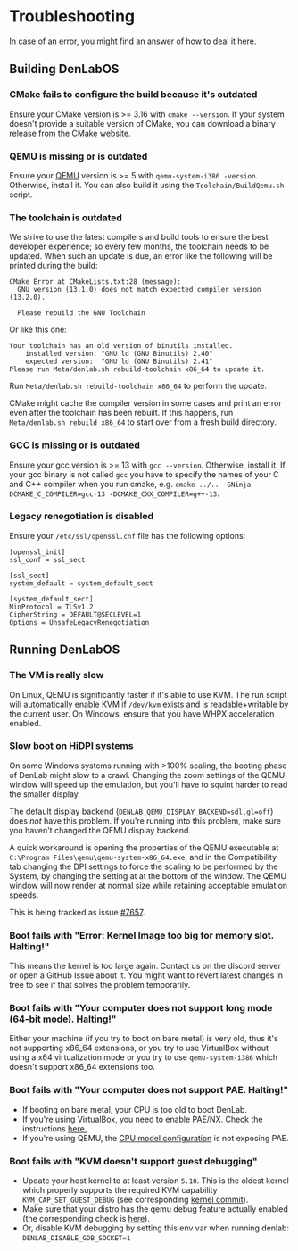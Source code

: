 # Troubleshooting

In case of an error, you might find an answer of how to deal it here.

## Building DenLabOS

### CMake fails to configure the build because it's outdated

Ensure your CMake version is >= 3.16 with `cmake --version`. If your system doesn't provide a suitable
version of CMake, you can download a binary release from the [CMake website](https://cmake.org/download).

### QEMU is missing or is outdated

Ensure your [QEMU](https://www.qemu.org/) version is >= 5 with `qemu-system-i386 -version`. Otherwise,
install it. You can also build it using the `Toolchain/BuildQemu.sh` script.

### The toolchain is outdated

We strive to use the latest compilers and build tools to ensure the best developer experience; so every
few months, the toolchain needs to be updated. When such an update is due, an error like the following
will be printed during the build:

```
CMake Error at CMakeLists.txt:28 (message):
  GNU version (13.1.0) does not match expected compiler version (13.2.0).

  Please rebuild the GNU Toolchain
```

Or like this one:

```
Your toolchain has an old version of binutils installed.
    installed version: "GNU ld (GNU Binutils) 2.40"
    expected version:  "GNU ld (GNU Binutils) 2.41"
Please run Meta/denlab.sh rebuild-toolchain x86_64 to update it.
```

Run `Meta/denlab.sh rebuild-toolchain x86_64` to perform the update.

CMake might cache the compiler version in some cases and print an error even after the toolchain has been rebuilt.
If this happens, run `Meta/denlab.sh rebuild x86_64` to start over from a fresh build directory.

### GCC is missing or is outdated

Ensure your gcc version is >= 13 with `gcc --version`. Otherwise, install it. If your gcc binary is not
called `gcc` you have to specify the names of your C and C++ compiler when you run cmake, e.g.
`cmake ../.. -GNinja -DCMAKE_C_COMPILER=gcc-13 -DCMAKE_CXX_COMPILER=g++-13`.

### Legacy renegotiation is disabled

Ensure your `/etc/ssl/openssl.cnf` file has the following options:

```console
[openssl_init]
ssl_conf = ssl_sect

[ssl_sect]
system_default = system_default_sect

[system_default_sect]
MinProtocol = TLSv1.2
CipherString = DEFAULT@SECLEVEL=1
Options = UnsafeLegacyRenegotiation
```

## Running DenLabOS

### The VM is really slow

On Linux, QEMU is significantly faster if it's able to use KVM. The run script will automatically enable KVM
if `/dev/kvm` exists and is readable+writable by the current user. On Windows, ensure that you have
WHPX acceleration enabled.

### Slow boot on HiDPI systems

On some Windows systems running with >100% scaling, the booting phase of DenLab might slow to a crawl. Changing the
zoom settings of the QEMU window will speed up the emulation, but you'll have to squint harder to read the smaller display.

The default display backend (`DENLAB_QEMU_DISPLAY_BACKEND=sdl,gl=off`) does _not_ have this problem. If you're
running into this problem, make sure you haven't changed the QEMU display backend.

A quick workaround is opening the properties of the QEMU executable at `C:\Program Files\qemu\qemu-system-x86_64.exe`, and
in the Compatibility tab changing the DPI settings to force the scaling to be performed by the System, by changing the
setting at at the bottom of the window. The QEMU window will now render at normal size while retaining acceptable emulation speeds.

This is being tracked as issue [#7657](https://github.com/DenLabOS/denlab/issues/7657).

### Boot fails with "Error: Kernel Image too big for memory slot. Halting!"

This means the kernel is too large again. Contact us on the discord server or open a GitHub Issue about it.
You might want to revert latest changes in tree to see if that solves the problem temporarily.

### Boot fails with "Your computer does not support long mode (64-bit mode). Halting!"

Either your machine (if you try to boot on bare metal) is very old, thus it's not supporting x86_64
extensions, or you try to use VirtualBox without using a x64 virtualization mode or you try to use
`qemu-system-i386` which doesn't support x86_64 extensions too.

### Boot fails with "Your computer does not support PAE. Halting!"

-   If booting on bare metal, your CPU is too old to boot DenLab.
-   If you're using VirtualBox, you need to enable PAE/NX. Check the instructions [here.](VirtualBox.md)
-   If you're using QEMU, the [CPU model configuration](https://qemu-project.gitlab.io/qemu/system/qemu-cpu-models.html) is not exposing PAE.

### Boot fails with "KVM doesn't support guest debugging"

-   Update your host kernel to at least version `5.10`. This is the oldest kernel which properly supports the required KVM capability `KVM_CAP_SET_GUEST_DEBUG` (see corresponding [kernel commit](https://github.com/torvalds/linux/commit/b9b2782cd5)).
-   Make sure that your distro has the qemu debug feature actually enabled (the corresponding check is [here](https://gitlab.com/qemu-project/qemu/-/blob/222059a0fccf4af3be776fe35a5ea2d6a68f9a0b/accel/kvm/kvm-all.c#L2540)).
-   Or, disable KVM debugging by setting this env var when running denlab: `DENLAB_DISABLE_GDB_SOCKET=1`
